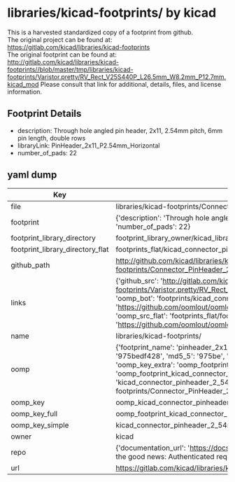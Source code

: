 # libraries/kicad-footprints/ by kicad  
This is a harvested standardized copy of a footprint from github.  
The original project can be found at:  
https://gitlab.com/kicad/libraries/kicad-footprints  
The original footprint can be found at:
http://gitlab.com/kicad/libraries/kicad-footprints//blob/master/tmp/libraries/kicad-footprints/Varistor.pretty/RV_Rect_V25S440P_L26.5mm_W8.2mm_P12.7mm.kicad_mod
Please consult that link for additional, details, files, and license information.  
## Footprint Details
* description: Through hole angled pin header, 2x11, 2.54mm pitch, 6mm pin length, double rows  
* libraryLink: PinHeader_2x11_P2.54mm_Horizontal  
* number_of_pads: 22  
## yaml dump  
| Key | Value |  
| --- | --- |  
| file | libraries/kicad-footprints/Connector_PinHeader_2.54mm.pretty/PinHeader_2x11_P2.54mm_Horizontal.kicad_mod |  
| footprint | {'description': 'Through hole angled pin header, 2x11, 2.54mm pitch, 6mm pin length, double rows', 'libraryLink': 'PinHeader_2x11_P2.54mm_Horizontal', 'number_of_pads': 22} |  
| footprint_library_directory | footprint_library_owner/kicad_libraries/kicad-footprints/ |  
| footprint_library_directory_flat | footprints_flat/kicad_connector_pinheader_2_54mm_pinheader_2x11_p2_54mm_horizontal/working |  
| github_path | http://github.com/kicad/libraries/kicad-footprints//blob/master/tmp/libraries/kicad-footprints/Connector_PinHeader_2.54mm.pretty/PinHeader_2x11_P2.54mm_Horizontal.kicad_mod |  
| links | {'github_src': 'http://gitlab.com/kicad/libraries/kicad-footprints//blob/master/tmp/libraries/kicad-footprints/Varistor.pretty/RV_Rect_V25S440P_L26.5mm_W8.2mm_P12.7mm.kicad_mod', 'github_src_repo': 'https://gitlab.com/kicad/libraries/kicad-footprints', 'oomp_bot': 'footprints/kicad_connector_pinheader_2_54mm_pinheader_2x11_p2_54mm_horizontal/working', 'oomp_bot_github': 'https://github.com/oomlout/oomlout_oomp_footprint_bot/tree/main/footprints/kicad_connector_pinheader_2_54mm_pinheader_2x11_p2_54mm_horizontal/working', 'oomp_src_flat': 'footprints_flat/footprints_flat/kicad_connector_pinheader_2_54mm_pinheader_2x11_p2_54mm_horizontal/working', 'oomp_src_flat_github': 'https://github.com/oomlout/oomlout_oomp_footprint_src/tree/main/footprints_flat/kicad_connector_pinheader_2_54mm_pinheader_2x11_p2_54mm_horizontal/working'} |  
| name | libraries/kicad-footprints/ |  
| oomp | {'footprint_name': 'pinheader_2x11_p2_54mm_horizontal', 'library_name': 'connector_pinheader_2_54mm', 'md5': '975bedf428e7acb7ff4a21cec05047d0', 'md5_10': '975bedf428', 'md5_5': '975be', 'md5_6': '975bed', 'oomp_key': 'oomp_kicad_connector_pinheader_2_54mm_pinheader_2x11_p2_54mm_horizontal', 'oomp_key_extra': 'oomp_footprint_kicad_connector_pinheader_2_54mm_pinheader_2x11_p2_54mm_horizontal', 'oomp_key_full': 'oomp_footprint_kicad_connector_pinheader_2_54mm_pinheader_2x11_p2_54mm_horizontal_975bed', 'oomp_key_simple': 'kicad_connector_pinheader_2_54mm_pinheader_2x11_p2_54mm_horizontal', 'original_filename': 'libraries/kicad-footprints/Connector_PinHeader_2.54mm.pretty/PinHeader_2x11_P2.54mm_Horizontal.kicad_mod', 'owner_name': 'kicad'} |  
| oomp_key | oomp_kicad_connector_pinheader_2_54mm_pinheader_2x11_p2_54mm_horizontal |  
| oomp_key_full | oomp_footprint_kicad_connector_pinheader_2_54mm_pinheader_2x11_p2_54mm_horizontal |  
| oomp_key_simple | kicad_connector_pinheader_2_54mm_pinheader_2x11_p2_54mm_horizontal |  
| owner | kicad |  
| repo | {'documentation_url': 'https://docs.github.com/rest/overview/resources-in-the-rest-api#rate-limiting', 'message': "API rate limit exceeded for 84.66.173.59. (But here's the good news: Authenticated requests get a higher rate limit. Check out the documentation for more details.)"} |  
| url | https://gitlab.com/kicad/libraries/kicad-footprints |  

